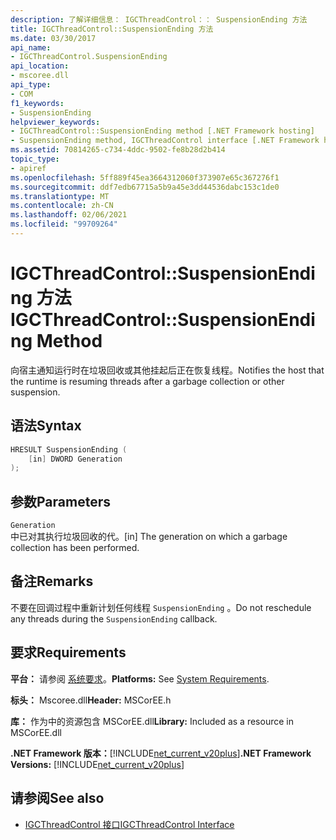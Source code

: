```yaml
---
description: 了解详细信息： IGCThreadControl：： SuspensionEnding 方法
title: IGCThreadControl::SuspensionEnding 方法
ms.date: 03/30/2017
api_name:
- IGCThreadControl.SuspensionEnding
api_location:
- mscoree.dll
api_type:
- COM
f1_keywords:
- SuspensionEnding
helpviewer_keywords:
- IGCThreadControl::SuspensionEnding method [.NET Framework hosting]
- SuspensionEnding method, IGCThreadControl interface [.NET Framework hosting]
ms.assetid: 70814265-c734-4ddc-9502-fe8b28d2b414
topic_type:
- apiref
ms.openlocfilehash: 5ff889f45ea3664312060f373907e65c367276f1
ms.sourcegitcommit: ddf7edb67715a5b9a45e3dd44536dabc153c1de0
ms.translationtype: MT
ms.contentlocale: zh-CN
ms.lasthandoff: 02/06/2021
ms.locfileid: "99709264"
---
```

# <a name="igcthreadcontrolsuspensionending-method"></a><span data-ttu-id="0cfd0-103">IGCThreadControl::SuspensionEnding 方法</span><span class="sxs-lookup"><span data-stu-id="0cfd0-103">IGCThreadControl::SuspensionEnding Method</span></span>

<span data-ttu-id="0cfd0-104">向宿主通知运行时在垃圾回收或其他挂起后正在恢复线程。</span><span class="sxs-lookup"><span data-stu-id="0cfd0-104">Notifies the host that the runtime is resuming threads after a garbage collection or other suspension.</span></span>  
  
## <a name="syntax"></a><span data-ttu-id="0cfd0-105">语法</span><span class="sxs-lookup"><span data-stu-id="0cfd0-105">Syntax</span></span>  
  
```cpp  
HRESULT SuspensionEnding (  
    [in] DWORD Generation  
);  
```  
  
## <a name="parameters"></a><span data-ttu-id="0cfd0-106">参数</span><span class="sxs-lookup"><span data-stu-id="0cfd0-106">Parameters</span></span>  

 `Generation`  
 <span data-ttu-id="0cfd0-107">中已对其执行垃圾回收的代。</span><span class="sxs-lookup"><span data-stu-id="0cfd0-107">[in] The generation on which a garbage collection has been performed.</span></span>  
  
## <a name="remarks"></a><span data-ttu-id="0cfd0-108">备注</span><span class="sxs-lookup"><span data-stu-id="0cfd0-108">Remarks</span></span>  

 <span data-ttu-id="0cfd0-109">不要在回调过程中重新计划任何线程 `SuspensionEnding` 。</span><span class="sxs-lookup"><span data-stu-id="0cfd0-109">Do not reschedule any threads during the `SuspensionEnding` callback.</span></span>  
  
## <a name="requirements"></a><span data-ttu-id="0cfd0-110">要求</span><span class="sxs-lookup"><span data-stu-id="0cfd0-110">Requirements</span></span>  

 <span data-ttu-id="0cfd0-111">**平台：** 请参阅 [系统要求](../../get-started/system-requirements.md)。</span><span class="sxs-lookup"><span data-stu-id="0cfd0-111">**Platforms:** See [System Requirements](../../get-started/system-requirements.md).</span></span>  
  
 <span data-ttu-id="0cfd0-112">**标头：** Mscoree.dll</span><span class="sxs-lookup"><span data-stu-id="0cfd0-112">**Header:** MSCorEE.h</span></span>  
  
 <span data-ttu-id="0cfd0-113">**库：** 作为中的资源包含 MSCorEE.dll</span><span class="sxs-lookup"><span data-stu-id="0cfd0-113">**Library:** Included as a resource in MSCorEE.dll</span></span>  
  
 <span data-ttu-id="0cfd0-114">**.NET Framework 版本：**[!INCLUDE[net_current_v20plus](../../../../includes/net-current-v20plus-md.md)]</span><span class="sxs-lookup"><span data-stu-id="0cfd0-114">**.NET Framework Versions:** [!INCLUDE[net_current_v20plus](../../../../includes/net-current-v20plus-md.md)]</span></span>  
  
## <a name="see-also"></a><span data-ttu-id="0cfd0-115">请参阅</span><span class="sxs-lookup"><span data-stu-id="0cfd0-115">See also</span></span>

- [<span data-ttu-id="0cfd0-116">IGCThreadControl 接口</span><span class="sxs-lookup"><span data-stu-id="0cfd0-116">IGCThreadControl Interface</span></span>](igcthreadcontrol-interface.md)
